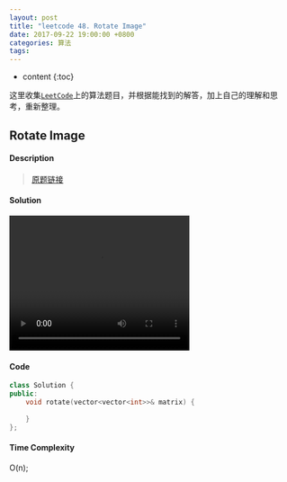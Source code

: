 ```yaml
---
layout: post
title: "leetcode 48. Rotate Image"
date: 2017-09-22 19:00:00 +0800 
categories: 算法
tags: 
---
```

* content
{:toc}

这里收集[`LeetCode`](https://leetcode.com)上的算法题目，并根据能找到的解答，加上自己的理解和思考，重新整理。

<!-- more -->

## Rotate Image

#### Description

>[原题链接](https://leetcode.com/problems/rotate-image/description/)

#### Solution

<video width="320" height="240" controls>
  <source src="2017-09-22-LeetCode-48-Rotate-Image.mp4" type="video/mp4">
  Your browser does not support the video tag.
</video>

#### Code

```cpp
class Solution {
public:
    void rotate(vector<vector<int>>& matrix) {
        
    }
};
```


#### Time Complexity

O(n);